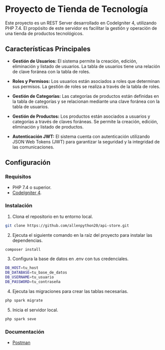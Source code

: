 # Proyecto de Tienda de Tecnología

Este proyecto es un REST Server desarrollado en CodeIgniter 4, utilizando PHP 7.4. El propósito de este servidor es facilitar la gestión y operación de una tienda de productos tecnológicos.

## Características Principales

- **Gestión de Usuarios:** El sistema permite la creación, edición, eliminación y listado de usuarios. La tabla de usuarios tiene una relación de clave foránea con la tabla de roles.

- **Roles y Permisos:** Los usuarios están asociados a roles que determinan sus permisos. La gestión de roles se realiza a través de la tabla de roles.

- **Gestión de Categorías:** Las categorías de productos están definidas en la tabla de categorías y se relacionan mediante una clave foránea con la tabla de usuarios.

- **Gestión de Productos:** Los productos están asociados a usuarios y categorías a través de claves foráneas. Se permite la creación, edición, eliminación y listado de productos.

- **Autenticación JWT:** El sistema cuenta con autenticación utilizando JSON Web Tokens (JWT) para garantizar la seguridad y la integridad de las comunicaciones.

## Configuración

### Requisitos

- PHP 7.4 o superior.
- [CodeIgniter 4](https://codeigniter.com/).

### Instalación

1. Clona el repositorio en tu entorno local.

```bash
git clone https://github.com/allenpython20/api-store.git
```
2. Ejecuta el siguiente comando en la raíz del proyecto para instalar las dependencias.

```bash
composer install
```

3. Configura la base de datos en .env con tus credenciales.
```bash
DB_HOST=tu_host
DB_DATABASE=tu_base_de_datos
DB_USERNAME=tu_usuario
DB_PASSWORD=tu_contraseña
```
4. Ejecuta las migraciones para crear las tablas necesarias.
```bash
php spark migrate
```
5. Inicia el servidor local.
```bash
php spark seve
```

### Documentación
- [Postman](https://documenter.getpostman.com/view/12106004/2s9YCBvVjw)

